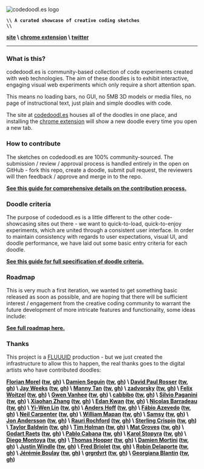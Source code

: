 ![codedoodl.es logo](http://assets.codedoodl.es/readme_logo.png?1)

<code>**\\\\ A curated showcase of creative coding sketches \\\\**</code>

**[site](http://codedoodl.es) \\ [chrome extension](https://chrome.google.com/webstore/detail/codedoodles/hhfnbfhcojlgbojpphigjibpjkccfikh) \\ [twitter](http://twitter.com/codedoodl_es)**

___

### What is this?

codedoodl.es is community-based collection of code experiments created with web technologies. The aim of these doodles is to exhibit interactive, engaging visual web experiments which only require a short attention span.

This means no loading bars, no GUI, no 5MB 3D models or media files, no page of instructional text, just plain and simple doodles with code.

The site at [codedoodl.es](http://codedoodl.es) houses all of the doodles in one place, and installing the [chrome extension](https://chrome.google.com/webstore/detail/codedoodles/hhfnbfhcojlgbojpphigjibpjkccfikh) will show a new doodle every time you open a new tab.

### How to contribute

The sketches on codedoodl.es are 100% community-sourced. The submission / review / approval process is handled entirely in the open on GitHub - fork this repo, create a doodle, submit pull request, the reviewers will then feedback / approve and merge in to the repo.

**[See this guide for comprehensive details on the contribution process.](docs/contributing.md)**

### Doodle criteria

The purpose of codedoodl.es is a little different to the other code-showcasing sites out there - we want to quick-to-load, quick-to-enjoy experiments, which are united through a consistent user interface. In order to maintain consistency with regards to user expectations, visual UI, and doodle performance, we have laid out some basic entry criteria for each doodle.

**[See this guide for full specification of doodle criteria.](docs/criteria.md)**

### Roadmap

This is very much a first iteration, we wanted to get something basic released as soon as possible, and are hoping that there will be sufficient interest / engagement from the creative coding community to warrant the future development of more intricate features and functionality, some ideas include:

**[See full roadmap here.](docs/roadmap.md)**

### Thanks

This project is a [FLUUUID](http://FLUUU.ID) production - but we just created the infrastructure to allow this to happen, the real thanks goes to the digital artists who have contributed doodles:

**[Florian Morel](http://ayamflow.fr) ([tw](http://twitter.com/ayamflow), [gh](http://github.com/ayamflow)) \ [Damien Seguin](http://dmnsgn.me/) ([tw](http://twitter.com/dmnsgn), [gh](http://github.com/dmnsgn)) \ [David Paul Rosser](http://ivxvixviii.io) ([tw](http://twitter.com/ivxvixviii), [gh](http://github.com/ivxvixviii)) \ [Jay Weeks](http://jayweeks.com) ([tw](http://twitter.com/jpweeks), [gh](http://github.com/jpweeks)) \ [Manny Tan](http://uncontrol.com) ([tw](http://twitter.com/mannytan), [gh](http://github.com/mannytan)) \ [zadvorsky](http://www.zadvorsky.com) ([tw](http://twitter.com/zadvorsky), [gh](http://github.com/zadvorsky)) \ [Felix Woitzel](http://www.cake23.de) ([tw](http://twitter.com/Flexi23), [gh](http://github.com/Flexi23)) \ [Gwen Vanhee](http://nocomputer.be) ([tw](http://twitter.com/wearenocomputer), [gh](http://github.com/gwenvanhee)) \ [cabbibo](http://cabbi.bo) ([tw](http://twitter.com/cabbibo), [gh](http://github.com/cabbibo)) \ [Silvio Paganini](http://s2paganini.com) ([tw](http://twitter.com/silviopaganini), [gh](http://github.com/silviopaganini)) \ [Xiaohan Zhang](http://www.hellochar.com/) ([tw](http://twitter.com/hellocharlien), [gh](http://github.com/hellochar)) \ [Edan Kwan](http://www.edankwan.com/) ([tw](http://twitter.com/edankwan), [gh](http://github.com/edankwan)) \ [Nicolas Barradeau](http://www.barradeau.com) ([tw](http://twitter.com/nicoptere), [gh](http://github.com/nicoptere)) \ [Yi-Wen Lin](http://blog.bongiovi.tw/) ([tw](http://twitter.com/yiwen_lin), [gh](http://github.com/yiwenl)) \ [Anders Hoff](http://inconvergent.net) ([tw](http://twitter.com/inconvergent), [gh](http://github.com/inconvergent)) \ [Fábio Azevedo](http://icantcontrolmyego.net) ([tw](http://twitter.com/naso), [gh](http://github.com/naso)) \ [Neil Carpenter](http://neilcarpenter.com) ([tw](http://twitter.com/neilcarpenter), [gh](http://github.com/neilcarpenter)) \ [William Mapan](http://wllmpn.com/) ([tw](http://twitter.com/williamapan), [gh](http://github.com/williamapan)) \ [Samsy](http://samsy.ninja) ([tw](http://twitter.com/Samsyyyy), [gh](http://github.com/Samsy)) \ [Jon Andersson](http://jonandersson.se) ([tw](http://twitter.com/andersson_jon), [gh](http://github.com/j0n)) \ [Rauri Rochford](http://www.esquemedia.com) ([tw](http://twitter.com/raurir), [gh](http://github.com/raurir)) \ [Sterling Crispin](http://www.sterlingcrispin.com) ([tw](http://twitter.com/sterlingcrispin), [gh](http://github.com/sterlingcrispin)) \ [Taylor Baldwin](https://tbaldw.in) ([tw](http://twitter.com/taylorbaldwin), [gh](http://github.com/rolyatmax)) \ [Tim Holman](http://tholman.com) ([tw](http://twitter.com/twholman), [gh](http://github.com/tholman)) \ [Mat Groves](http://www.goodboydigital.com/) ([tw](http://twitter.com/doormat23), [gh](http://github.com/GoodBoyDigital)) \ [Godart Raets](http://www.gdart.be/intro.html) ([tw](http://twitter.com/SirSmoooth), [gh](http://github.com/SirGodart)) \ [Pablo Cabana](http://caostar.com/thoughts/) ([tw](http://twitter.com/pablocabana), [gh](http://github.com/caostar)) \ [Karol Stopyra](http://stopyransky.com) ([tw](http://twitter.com/stopyransky), [gh](http://github.com/stopyransky)) \ [Diego Montoya](http://www.diego-montoya.com) ([tw](http://twitter.com/diego_montoya_), [gh](http://github.com/montoyadiego)) \ [Thomas Hooper](http://www.stainlessvision.com/) ([tw](http://twitter.com/tdhooper), [gh](http://github.com/tdhooper)) \ [Damien Mortini](http://damienmortini.me.uk) ([tw](http://twitter.com/d_m_m_n_), [gh](http://github.com/dmmn)) \ [Justin Windle](http://soulwire.co.uk) ([tw](http://twitter.com/soulwire), [gh](http://github.com/soulwire)) \ [Fred Briolet](http://fredericbriolet.com/) ([tw](http://twitter.com/fredbriolet), [gh](http://github.com/FredericBriolet)) \ [Robin Delaporte](http://robindelaporte.fr) ([tw](http://twitter.com/not__robin), [gh](http://github.com/robin-dela)) \ [Jérémie Boulay](http://jeremieboulay.fr) ([tw](http://twitter.com/JeremBoo), [gh](http://github.com/Jeremboo)) \ [grgrdvrt](http://www.grgrdvrt.com) ([tw](http://twitter.com/grgrdvrt), [gh](http://github.com/grgrdvrt)) \ [Georgiana Blantin](http://codepen.io/giana/) ([tw](http://twitter.com/gianablantin), [gh](http://github.com/GianaB))**